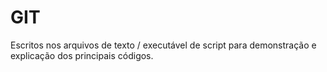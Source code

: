 <h1>GIT</h1>
<p>Escritos nos arquivos de texto / executável de script para demonstração e explicação dos principais códigos.</p>
